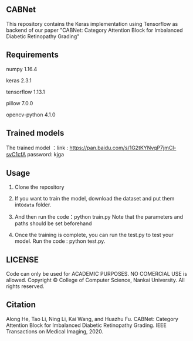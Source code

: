 ##  CABNet

This repository contains the Keras implementation using Tensorflow as backend of our paper "CABNet: Category Attention Block for Imbalanced Diabetic Retinopathy Grading"

## Requirements

numpy 1.16.4

keras 2.3.1

tensorflow 1.13.1

pillow 7.0.0

opencv-python 4.1.0

## Trained models

The trained model ：link : https://pan.baidu.com/s/1G2tKYNvqP7jmCl-svC1cfA  password: kjga



## Usage

1. Clone the repository

2. If you want to train the model, download the dataset and put them into`data` folder.

3.  And then run the code：python train.py
    Note that the parameters and paths should be set beforehand

4. Once the training is complete, you can run the test.py to test your model.
   Run the code : python test.py.

## LICENSE
 Code can only be used for ACADEMIC PURPOSES. NO COMERCIAL USE is allowed.
 Copyright © College of Computer Science, Nankai University. All rights reserved.

## Citation
Along He, Tao Li, Ning Li, Kai Wang, and Huazhu Fu. CABNet: Category Attention Block for Imbalanced Diabetic Retinopathy Grading. IEEE Transactions on Medical Imaging, 2020.
